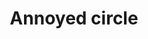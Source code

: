---
title: Annoyed circle
tags: ["annoyed", "circle", "emotion", "feeling", "annoyance", "frustration", "irritation", "frown"]
icon: annoyed-circle
svg: '<svg xmlns="http://www.w3.org/2000/svg" width="24" height="24" fill="none" viewBox="0 0 24 24" stroke-width="1.5" stroke-linecap="round" stroke-linejoin="round" stroke="currentColor"><circle cx="12" cy="12" r="9"/><path d="M9 15.5h6m-5-5.25H9m6 0h-1"/></svg>'
---